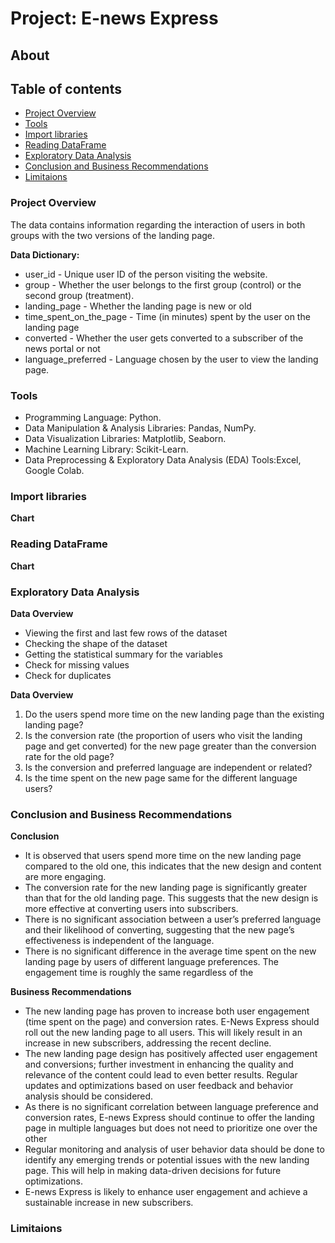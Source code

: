 # Project: E-news Express

## About

## Table of contents

- [Project Overview](#project-overview)
- [Tools](#tools)
- [Import libraries](#import-libraries)
- [Reading DataFrame](#reading-dataframe)
- [Exploratory Data Analysis](#exploratory-data-analysis)
- [Conclusion and Business Recommendations](#conclusion-and-business-recommendations)
- [Limitaions](#limitations)


### Project Overview
The data contains information regarding the interaction of users in both groups with the two versions of the landing page.

**Data Dictionary:**
- user_id - Unique user ID of the person visiting the website.
- group - Whether the user belongs to the first group (control) or the second group (treatment).
- landing_page - Whether the landing page is new or old
- time_spent_on_the_page - Time (in minutes) spent by the user on the landing page
- converted - Whether the user gets converted to a subscriber of the news portal or not
- language_preferred - Language chosen by the user to view the landing page.

### Tools
- Programming Language: Python.
- Data Manipulation & Analysis Libraries: Pandas, NumPy.
- Data Visualization Libraries: Matplotlib, Seaborn.
- Machine Learning Library: Scikit-Learn.
- Data Preprocessing & Exploratory Data Analysis (EDA) Tools:Excel, Google Colab.
  
### Import libraries
  **Chart**

### Reading DataFrame
  **Chart**

### Exploratory Data Analysis
**Data Overview**
- Viewing the first and last few rows of the dataset
- Checking the shape of the dataset
- Getting the statistical summary for the variables
- Check for missing values
- Check for duplicates

**Data Overview**
1. Do the users spend more time on the new landing page than the existing landing page?
2. Is the conversion rate (the proportion of users who visit the landing page and get converted) for the new page greater than the conversion rate for the old page?
3. Is the conversion and preferred language are independent or related?
4. Is the time spent on the new page same for the different language users?

### Conclusion and Business Recommendations

**Conclusion**
- It is observed that users spend more time on the new landing page compared to the old one, this indicates that the new design and content are more engaging.
- The conversion rate for the new landing page is significantly greater than that for the old landing page. This suggests that the new design is more effective at converting users into subscribers.
- There is no significant association between a user’s preferred language and their likelihood of converting, suggesting that the new page’s effectiveness is independent of the language.
- There is no significant difference in the average time spent on the new landing page by users of different language preferences. The engagement time is roughly the same regardless of the

**Business Recommendations**
- The new landing page has proven to increase both user engagement (time spent on the page) and conversion rates. E-News Express should roll out the new landing page to all users. This will likely result in an increase in new subscribers, addressing the recent decline.
- The new landing page design has positively affected user engagement and conversions; further investment in enhancing the quality and relevance of the content could lead to even better results. Regular updates and optimizations based on user feedback and behavior analysis should be considered.
- As there is no significant correlation between language preference and conversion rates, E-news Express should continue to offer the landing page in multiple languages but does not need to prioritize one over the other
- Regular monitoring and analysis of user behavior data should be done to identify any emerging trends or potential issues with the new landing page. This will help in making data-driven decisions for future optimizations.
- E-news Express is likely to enhance user engagement and achieve a sustainable increase in new subscribers.

### Limitaions
